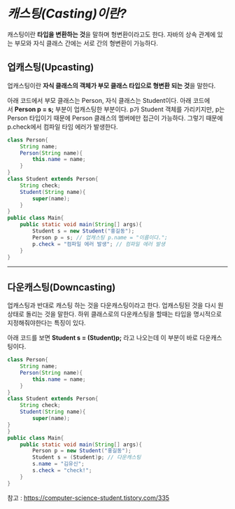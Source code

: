 # ***캐스팅(Casting)이란?***
캐스팅이란 **타입을 변환하는 것**을 말하며 형변환이라고도 한다. 자바의 상속 관계에 있는 부모와 자식 클래스 간에는 서로 간의 형변환이 가능하다.



## **업캐스팅(Upcasting)**

업캐스팅이란 **자식 클래스의 객체가 부모 클래스 타입으로 형변환 되는 것**을 말한다.

아래 코드에서 부모 클래스는 Person, 자식 클래스는 Student이다. 아래 코드에서 **Person p = s;** 부분이 업캐스팅한 부분이다. p가 Student 객체를 가리키지만, p는 Person 타입이기 때문에 Person 클래스의 멤버에만 접근이 가능하다. 그렇기 때문에 p.check에서 컴파일 타임 에러가 발생한다.

```java
class Person{ 
	String name; 
	Person(String name){ 
		this.name = name; 
	} 
} 
class Student extends Person{ 
	String check; 
	Student(String name){ 
		super(name); 
	} 
}
public class Main{ 
	public static void main(String[] args){ 
		Student s = new Student("홍길동"); 
		Person p = s; // 업캐스팅 p.name = "이름이다."; 
		p.check = "컴파일 에러 발생"; // 컴파일 에러 발생 
	} 
}
```


---

## **다운캐스팅(Downcasting)**

업캐스팅과 반대로 캐스팅 하는 것을 다운캐스팅이라고 한다. 업캐스팅된 것을 다시 원상태로 돌리는 것을 말한다. 하위 클래스로의 다운캐스팅을 할때는 타입을 명시적으로 지정해줘야한다는 특징이 있다.

아래 코드를 보면 **Student s = (Student)p;** 라고 나오는데 이 부분이 바로 다운캐스팅이다.



```java
class Person{ 
	String name; 
	Person(String name){ 
		this.name = name; 
	} 
} 
class Student extends Person{ 
	String check; 
	Student(String name){ 
		super(name); 
}
} 
public class Main{ 
	public static void main(String[] args){ 
		Person p = new Student("홍길동"); 
		Student s = (Student)p; // 다운캐스팅 
		s.name = "김유신"; 
		s.check = "check!"; 
	} 
}
```




참고 : https://computer-science-student.tistory.com/335
